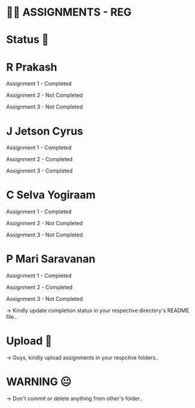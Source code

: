 # 😶‍🌫️ ASSIGNMENTS - REG

# Status 📝

# R Prakash
Assignment 1 - Completed

Assignment 2 - Not Completed

Assignment 3 - Not Completed


# J Jetson Cyrus 
Assignment 1 - Completed

Assignment 2 - Completed

Assignment 3 - Completed

# C Selva Yogiraam
Assignment 1 - Completed

Assignment 2 - Not Completed

Assignment 3 - Not Completed

# P Mari Saravanan
Assignment 1 - Completed

Assignment 2 - Completed

Assignment 3 - Not Completed


-> Kindly update completion status in your respective directory's README file..

# Upload 📌
-> Guys, kindly upload assignments in your respctive folders..

# WARNING 😐
-> Don't commit or delete anything from other's folder..
